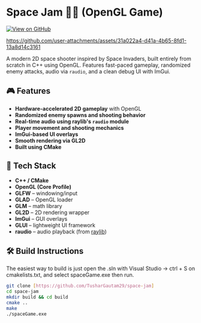 # Space Jam 🚀🔫 (OpenGL Game)

[![View on GitHub](https://img.shields.io/badge/View%20on-GitHub-000?logo=github&style=flat-square)](https://github.com/TusharGautam29/space-jam)

https://github.com/user-attachments/assets/31a022a4-d41a-4b65-8fd1-13a8d14c3161

A modern 2D space shooter inspired by Space Invaders, built entirely from scratch in C++ using OpenGL. Features fast-paced gameplay, randomized enemy attacks, audio via `raudio`, and a clean debug UI with ImGui.

## 🎮 Features

- **Hardware-accelerated 2D gameplay** with OpenGL
- **Randomized enemy spawns and shooting behavior**
- **Real-time audio using raylib's `raudio` module**
- **Player movement and shooting mechanics**
- **ImGui-based UI overlays**
- **Smooth rendering via GL2D**
- **Built using CMake**

## 🧰 Tech Stack

- **C++ / CMake**
- **OpenGL (Core Profile)**
- **GLFW** – windowing/input
- **GLAD** – OpenGL loader
- **GLM** – math library
- **GL2D** – 2D rendering wrapper
- **ImGui** – GUI overlays
- **GLUI** – lightweight UI framework
- **raudio** – audio playback (from [raylib](https://github.com/raysan5/raylib))

## 🛠️ Build Instructions
The easiest way to build is just open the .sln with Visual Studio -> ctrl + S on cmakelists.txt, and select spaceGame.exe then run.
```bash
git clone [https://github.com/TusharGautam29/space-jam]
cd space-jam
mkdir build && cd build
cmake ..
make
./spaceGame.exe
